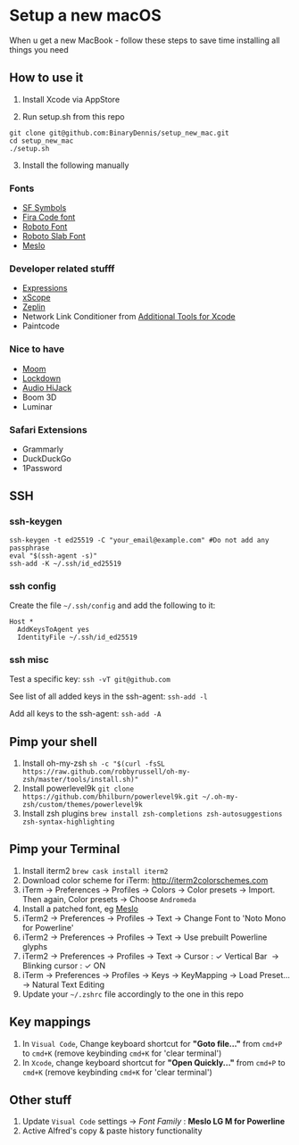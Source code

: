 # Setup a new macOS

When u get a new MacBook - follow these steps to save time installing all things you need

## How to use it

1. Install Xcode via AppStore

2. Run setup.sh from this repo

```
git clone git@github.com:BinaryDennis/setup_new_mac.git
cd setup_new_mac 
./setup.sh
```

3. Install the following manually

### Fonts
- [SF Symbols](https://developer.apple.com/sf-symbols/)
- [Fira Code font](https://github.com/tonsky/FiraCode)
- [Roboto Font](https://fonts.google.com/specimen/Roboto)
- [Roboto Slab Font](https://fonts.google.com/specimen/Roboto+Slab?query=roboto+slab)
- [Meslo](https://github.com/powerline/fonts/raw/master/Meslo%20Slashed/Meslo%20LG%20M%20Regular%20for%20Powerline.ttf)

### Developer related stufff
- [Expressions](https://www.apptorium.com/expressions)
- [xScope](https://xscopeapp.com)
- [Zeplin](https://zpl.io/download-mac)
- Network Link Conditioner from [Additional Tools for Xcode](https://developer.apple.com/download/all/?q=additional)
- Paintcode

### Nice to have
- [Moom](https://manytricks.com/moom/)
- [Lockdown](https://lockdownhq.com)
- [Audio HiJack](https://rogueamoeba.com/audiohijack/)
- Boom 3D
- Luminar

### Safari Extensions
- Grammarly
- DuckDuckGo
- 1Password


## SSH


### ssh-keygen
```
ssh-keygen -t ed25519 -C "your_email@example.com" #Do not add any passphrase
eval "$(ssh-agent -s)"
ssh-add -K ~/.ssh/id_ed25519
```

### ssh config

Create the file `~/.ssh/config` and add the following to it:

```
Host *
  AddKeysToAgent yes
  IdentityFile ~/.ssh/id_ed25519
```

### ssh misc

Test a specific key: `ssh -vT git@github.com`

See list of all added keys in the ssh-agent:  `ssh-add -l`

Add all keys to the ssh-agent: `ssh-add -A`


## Pimp your shell
1. Install oh-my-zsh 
```sh -c "$(curl -fsSL https://raw.github.com/robbyrussell/oh-my-zsh/master/tools/install.sh)"```
2. Install powerlevel9k 
```git clone https://github.com/bhilburn/powerlevel9k.git ~/.oh-my-zsh/custom/themes/powerlevel9k```
3. Install zsh plugins 
```brew install zsh-completions zsh-autosuggestions zsh-syntax-highlighting```


## Pimp your Terminal
1. Install iterm2 ```brew cask install iterm2```
2. Download color scheme for iTerm: http://iterm2colorschemes.com
3. iTerm → Preferences → Profiles → Colors → Color presets → Import. Then again, Color presets → Choose `Andromeda`
4. Install a patched font, eg [Meslo](https://github.com/powerline/fonts/blob/master/Meslo%20Slashed/Meslo%20LG%20M%20Regular%20for%20Powerline.ttf)
5. iTerm2 → Preferences → Profiles → Text → Change Font to 'Noto Mono for Powerline'
6. iTerm2 → Preferences → Profiles → Text → Use prebuilt Powerline glyphs
11. iTerm2 → Preferences → Profiles → Text → Cursor : ✓ Vertical Bar  → Blinking cursor : ✓ ON
12. iTerm → Preferences → Profiles → Keys → KeyMapping → Load Preset… → Natural Text Editing 
13. Update your `~/.zshrc` file accordingly to the one in this repo

## Key mappings
1. In `Visual Code`, Change keyboard shortcut for **"Goto file..."** from `cmd+P` to `cmd+K` (remove keybinding `cmd+K` for 'clear terminal')
2. In `Xcode`, change keyboard shortcut for **"Open Quickly..."** from `cmd+P` to `cmd+K` (remove keybinding `cmd+K` for 'clear terminal')


## Other stuff
1. Update `Visual Code` settings -> *Font Family* : **Meslo LG M for Powerline**
2. Active Alfred's copy & paste history functionality


